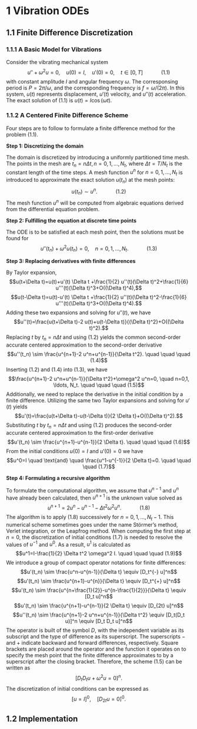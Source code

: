 # 1 Vibration ODEs

## 1.1 Finite Difference Discretization

### 1.1.1 A Basic Model for Vibrations

Consider the vibrating mechanical system
$$u''+\omega^2 u=0, \quad u(0)=I, \quad u'(0)=0, \quad t \in[0, T] \quad \quad \quad (1.1)$$
with constant amplitude $I$ and angular frequency $\omega$.
The corresponsing period is $P=2\pi/\omega$, and the corresponding frequency is $f=\omega/(2\pi)$.
In this system, $u(t)$ represents displacement, $u'(t)$ velocity, and $u''(t)$ acceleration.
The exact solution of $(1.1)$ is $u(t)=I \cos (\omega t)$.

### 1.1.2 A Centered Finite Difference Scheme
Four steps are to follow to formulate a finite difference method for the problem $(1.1)$.

**Step 1: Discretizing the domain**

The domain is discretized by introducing a uniformly partitioned time mesh.
The points in the mesh are $t_n=n \Delta t, n=0,1, \ldots ,N_t$, where $\Delta t=T/N_t$ is the constant length of the time steps.
A mesh function $u^n$ for $n=0,1, \ldots, N_t$ is introduced to approximate the exact solution $u(t_n)$ at the mesh points:
$$u(t_n) \sim u^n. \quad \quad \quad (1.2)$$
The mesh function $u^n$ will be computed from algebraic equations derived from the differential equation problem. 

**Step 2: Fulfilling the equation at discrete time points**

The ODE is to be satisfied at each mesh point, then the solutions must be found for
$$u''(t_n)+\omega^2 u(t_n)=0, \quad n=0,1, \ldots, N_t. \quad \quad \quad (1.3)$$

**Step 3: Replacing derivatives with finite differences**

By Taylor expansion, 
$$u(t+\Delta t)=u(t)+u'(t) \Delta t +\frac{1}{2} u''(t)(\Delta t)^2+\frac{1}{6} u'''(t)(\Delta t)^3+O((\Delta t)^4),$$
$$u(t-\Delta t)=u(t)-u'(t) \Delta t +\frac{1}{2} u''(t)(\Delta t)^2-\frac{1}{6} u'''(t)(\Delta t)^3+O((\Delta t)^4).$$
Adding these two expansions and solving for $u''(t)$, we have
$$u''(t)=\frac{u(t+\Delta t)-2 u(t)+u(t-\Delta t)}{(\Delta t)^2}+O((\Delta t)^2).$$
Replacing $t$ by $t_n=n \Delta t$ and using $(1.2)$ yields the common second-order accurate centered approximation to the second-order derivative
$$u''(t_n) \sim  \frac{u^{n+1}-2 u^n+u^{n-1}}{\Delta t^2}. \quad \quad \quad (1.4)$$
Inserting $(1.2)$ and $(1.4)$ into $(1.3)$, we have
$$\frac{u^{n+1}-2 u^n+u^{n-1}}{\Delta t^2}+\omega^2 u^n=0, \quad n=0,1, \ldots, N_t. \quad \quad \quad (1.5)$$
Additionally, we need to replace the derivative in the initial condition by a finite difference.
Utilizing the same two Taylor expansions and solving for $u'(t)$ yields
$$u'(t)=\frac{u(t+\Delta t)-u(t-\Delta t)}{2 \Delta t}+O((\Delta t)^2).$$
Substituting $t$ by $t_n=n \Delta t$ and using $(1.2)$ produces the second-order accurate centered approximation to the first-order derivative
$$u'(t_n) \sim \frac{u^{n+1}-u^{n-1}}{2 \Delta t}. \quad \quad \quad (1.6)$$
From the initial conditions $u(0)=I$ and $u'(0)=0$ we have
$$u^0=I \quad \text{and} \quad \frac{u^1-u^{-1}}{2 \Delta t}=0. \quad \quad \quad (1.7)$$

**Step 4: Formulating a recursive algorithm**

To formulate the computational algorithm, we assume that $u^{n-1}$ and $u^n$ have already been calculated, then $u^{n+1}$ is the unknown value solved as
$$u^{n+1}=2 u^n-u^{n-1}-\Delta t^2 \omega^2 u^n. \quad \quad \quad (1.8)$$
The algorithm is to apply $(1.8)$ successively for $n=0,1, \ldots, N_t-1$.
This numerical scheme sometimes goes under the name Störmer’s method, Verlet integration, or the Leapfrog method.
When computing the first step at $n=0$, the discretization of initial conditions $(1.7)$ is needed to resolve the values of $u^{-1}$ and $u^0$.
As a result, $u^1$ is calculated as
$$u^1=I-\frac{1}{2} \Delta t^2 \omega^2 I. \quad \quad \quad (1.9)$$
We introduce a group of compact operator notations for finite differences:
$$u'(t_n) \sim \frac{u^n-u^{n-1}}{\Delta t} \equiv [D_t^{-} u]^n$$
$$u'(t_n) \sim \frac{u^{n+1}-u^{n}}{\Delta t} \equiv [D_t^{+} u]^n$$
$$u'(t_n) \sim \frac{u^{n+\frac{1}{2}}-u^{n-\frac{1}{2}}}{\Delta t} \equiv [D_t u]^n$$
$$u'(t_n) \sim \frac{u^{n+1}-u^{n-1}}{2 \Delta t} \equiv [D_{2t} u]^n$$
$$u''(t_n) \sim \frac{u^{n+1}-2 u^n+u^{n-1}}{\Delta t^2} \equiv  [D_t(D_t u)]^n \equiv [D_t D_t u]^n$$
The operator is built of the symbol $D$, with the independent variable as its subscript and the type of difference as its superscript.
The superscripts $-$ and $+$ indicate backward and forward differences, respectively.
Square brackets are placed around the operator and the function it operates on to specify the mesh point that the finite difference approximates to by a superscript after the closing bracket.
Therefore, the scheme $(1.5)$ can be written as
$$[D_t D_t u+\omega^2 u=0]^n.$$
The discretization of initial conditions can be expressed as
$$[u=I]^0, \quad [D_{2 t} u=0]^0.$$

## 1.2 Implementation



